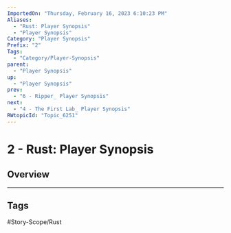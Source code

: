 ```yaml
---
ImportedOn: "Thursday, February 16, 2023 6:10:23 PM"
Aliases:
  - "Rust: Player Synopsis"
  - "Player Synopsis"
Category: "Player Synopsis"
Prefix: "2"
Tags:
  - "Category/Player-Synopsis"
parent:
  - "Player Synopsis"
up:
  - "Player Synopsis"
prev:
  - "6 - Ripper_ Player Synopsis"
next:
  - "4 - The First Lab_ Player Synopsis"
RWtopicId: "Topic_6251"
---
```

# 2 - Rust: Player Synopsis
## Overview

---
## Tags
#Story-Scope/Rust

